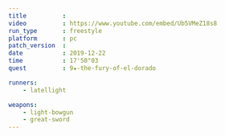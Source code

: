 ```yaml
---
title          :
video          : https://www.youtube.com/embed/Ub5VMeZ18s8
run_type       : freestyle
platform       : pc
patch_version  : 
date           : 2019-12-22
time           : 17'50"03
quest          : 9★-the-fury-of-el-dorado

runners:
    - latellight

weapons:
    - light-bowgun
    - great-sword
---
```

